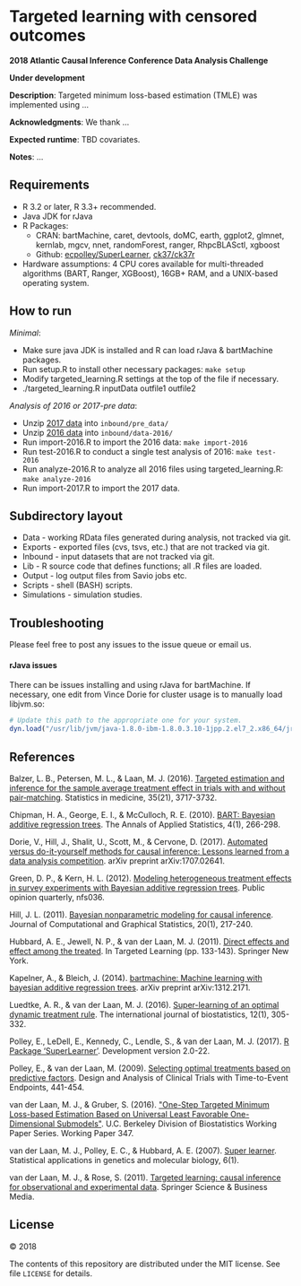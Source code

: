 # Targeted learning with censored outcomes

**2018 Atlantic Causal Inference Conference Data Analysis
Challenge**

**Under development**

**Description**: Targeted minimum loss-based estimation (TMLE) was implemented
using ...

**Acknowledgments**: We thank ...

**Expected runtime**: TBD
covariates.

**Notes**: ...

## Requirements

* R 3.2 or later, R 3.3+ recommended.
* Java JDK for rJava
* R Packages:
    * CRAN: bartMachine, caret, devtools, doMC, earth, ggplot2, glmnet, kernlab,
       mgcv, nnet, randomForest, ranger, RhpcBLASctl, xgboost
    * Github: [ecpolley/SuperLearner](https://github.com/ecpolley/SuperLearner),
      [ck37/ck37r](https://github.com/ck37/ck37r)
* Hardware assumptions: 4 CPU cores available for multi-threaded algorithms
    (BART, Ranger, XGBoost), 16GB+ RAM, and a UNIX-based operating system.

## How to run

_Minimal_:

* Make sure java JDK is installed and R can load rJava & bartMachine packages.
* Run setup.R to install other necessary packages: `make setup`
* Modify targeted_learning.R settings at the top of the file if necessary.
* ./targeted_learning.R inputData outfile1 outfile2

_Analysis of 2016 or 2017-pre data_:

* Unzip [2017 data](http://faculty.chicagobooth.edu/richard.hahn/pre_data.tar.gz) into `inbound/pre_data/`
* Unzip [2016 data](https://drive.google.com/file/d/0B8TUkApaUlsGekFSblJWa25NM1E/edit) into `inbound/data-2016/`
* Run import-2016.R to import the 2016 data: `make import-2016`
* Run test-2016.R to conduct a single test analysis of 2016: `make test-2016`
* Run analyze-2016.R to analyze all 2016 files using targeted_learning.R: `make analyze-2016`
* Run import-2017.R to import the 2017 data.

## Subdirectory layout

* Data - working RData files generated during analysis, not tracked via git.
* Exports - exported files (cvs, tsvs, etc.) that are not tracked via git.
* Inbound - input datasets that are not tracked via git.
* Lib - R source code that defines functions; all .R files are loaded.
* Output - log output files from Savio jobs  etc.
* Scripts - shell (BASH) scripts.
* Simulations - simulation studies.

## Troubleshooting

Please feel free to post any issues to the issue queue or email us.

#### rJava issues

There can be issues installing and using rJava for bartMachine. If necessary, one edit from Vince Dorie for cluster usage is to manually load libjvm.so:
```r
# Update this path to the appropriate one for your system.
dyn.load("/usr/lib/jvm/java-1.8.0-ibm-1.8.0.3.10-1jpp.2.el7_2.x86_64/jre/lib/amd64/compressedrefs/libjvm.so")
```

## References

Balzer, L. B., Petersen, M. L., & Laan, M. J. (2016). [Targeted estimation and inference for the sample average treatment effect in trials with and without pair‐matching](http://onlinelibrary.wiley.com/doi/10.1002/sim.6965/full). Statistics in medicine, 35(21), 3717-3732.

Chipman, H. A., George, E. I., & McCulloch, R. E. (2010). [BART: Bayesian additive regression trees](http://projecteuclid.org/euclid.aoas/1273584455). The Annals of Applied Statistics, 4(1), 266-298.

Dorie, V., Hill, J., Shalit, U., Scott, M., & Cervone, D. (2017). [Automated versus do-it-yourself methods for causal inference: Lessons learned from a data analysis competition](https://arxiv.org/abs/1707.02641). arXiv preprint arXiv:1707.02641.

Green, D. P., & Kern, H. L. (2012). [Modeling heterogeneous treatment effects in survey experiments with Bayesian additive regression trees](https://academic.oup.com/poq/article/76/3/491/1893905/Modeling-Heterogeneous-Treatment-Effects-in-Survey). Public opinion quarterly, nfs036.

Hill, J. L. (2011). [Bayesian nonparametric modeling for causal inference](http://amstat.tandfonline.com/doi/abs/10.1198/jcgs.2010.08162). Journal of Computational and Graphical Statistics, 20(1), 217-240.
 
Hubbard, A. E., Jewell, N. P., & van der Laan, M. J. (2011). [Direct effects and effect among the treated](https://link.springer.com/chapter/10.1007/978-1-4419-9782-1_8). In Targeted Learning (pp. 133-143). Springer New York.

Kapelner, A., & Bleich, J. (2014). [bartmachine: Machine learning with bayesian additive regression trees](https://arxiv.org/abs/1312.2171). arXiv preprint arXiv:1312.2171.

Luedtke, A. R., & van der Laan, M. J. (2016). [Super-learning of an optimal dynamic treatment rule](https://www.degruyter.com/view/j/ijb.2016.12.issue-1/ijb-2015-0052/ijb-2015-0052.xml). The international journal of biostatistics, 12(1), 305-332.

Polley, E., LeDell, E., Kennedy, C., Lendle, S., & van der Laan, M. J. (2017). [R Package ‘SuperLearner’](https://cran.r-project.org/package=SuperLearner). Development version 2.0-22.

Polley, E., & van der Laan, M. (2009). [Selecting optimal treatments based on predictive factors](http://biostats.bepress.com/cgi/viewcontent.cgi?article=1247&context=ucbbiostat). Design and Analysis of Clinical Trials with Time-to-Event Endpoints, 441-454.

van der Laan, M. J., & Gruber, S. (2016). ["One-Step Targeted Minimum Loss-based Estimation Based on Universal Least Favorable One-Dimensional Submodels"](http://biostats.bepress.com/ucbbiostat/paper347). U.C. Berkeley Division of Biostatistics Working Paper Series. Working Paper 347.

van der Laan, M. J., Polley, E. C., & Hubbard, A. E. (2007). [Super learner](https://www.degruyter.com/view/j/sagmb.2007.6.1/sagmb.2007.6.1.1309/sagmb.2007.6.1.1309.xml). Statistical applications in genetics and molecular biology, 6(1).

van der Laan, M. J., & Rose, S. (2011). [Targeted learning: causal inference for observational and experimental data](http://www.targetedlearningbook.com/). Springer Science & Business Media.

## License

&copy; 2018 

The contents of this repository are distributed under the MIT license. See file
`LICENSE` for details.
